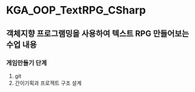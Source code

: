 # KGA_OOP_TextRPG_CSharp
## 객체지향 프로그램밍을 사용하여 텍스트 RPG 만들어보는 수업 내용
### 게임만들기 단계
1. git
2. 간이기획과 프로젝트 구조 설계
